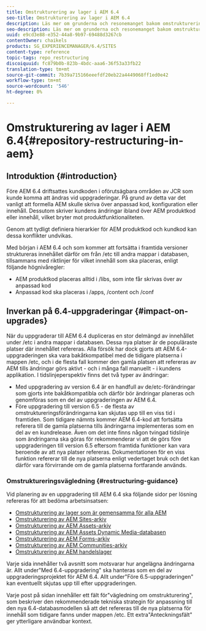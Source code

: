 ```yaml
---
title: Omstrukturering av lager i AEM 6.4
seo-title: Omstrukturering av lager i AEM 6.4
description: Läs mer om grunderna och resonemanget bakom omstruktureringen av databasen i AEM 6.4
seo-description: Läs mer om grunderna och resonemanget bakom omstruktureringen av databasen i AEM 6.4
uuid: e9cd3e88-e352-44a8-9b97-69488d3267cb
contentOwner: chaikels
products: SG_EXPERIENCEMANAGER/6.4/SITES
content-type: reference
topic-tags: repo_restructuring
discoiquuid: fc879b0b-823b-4bdc-aaa6-36f53a33fb22
translation-type: tm+mt
source-git-commit: 7b39a715166eeefdf20eb22a4449068ff1ed0e42
workflow-type: tm+mt
source-wordcount: '546'
ht-degree: 0%

---
```



# Omstrukturering av lager i AEM 6.4{#repository-restructuring-in-aem}

## Introduktion {#introduction}

Före AEM 6.4 driftsattes kundkoden i oförutsägbara områden av JCR som kunde komma att ändras vid uppgraderingar. På grund av detta var det vanligt att formella AEM skulle skriva över anpassad kod, konfiguration eller innehåll. Dessutom skriver kundens ändringar ibland över AEM produktkod eller innehåll, vilket bryter mot produktfunktionaliteten.

Genom att tydligt definiera hierarkier för AEM produktkod och kundkod kan dessa konflikter undvikas.

Med början i AEM 6.4 och som kommer att fortsätta i framtida versioner struktureras innehållet därför om från /etc till andra mappar i databasen, tillsammans med riktlinjer för vilket innehåll som ska placeras, enligt följande högnivåregler:

* AEM produktkod placeras alltid i /libs, som inte får skrivas över av anpassad kod
* Anpassad kod ska placeras i /apps, /content och /conf

## Inverkan på 6.4-uppgraderingar {#impact-on-upgrades}

När du uppgraderar till AEM 6.4 dupliceras en stor delmängd av innehållet under /etc i andra mappar i databasen. Dessa nya platser är de populäraste platser där innehållet refereras. Alla försök har dock gjorts att AEM 6.4-uppgraderingen ska vara bakåtkompatibel med de tidigare platserna i mappen /etc, och i de flesta fall kommer den gamla platsen att refereras av AEM tills ändringar görs aktivt - och i många fall manuellt - i kundens applikation. I tidslinjeperspektiv finns det två typer av ändringar:

* Med uppgradering av version 6.4 är en handfull av de/etc-förändringar som gjorts inte bakåtkompatibla och därför bör ändringar planeras och genomföras som en del av uppgraderingen av AEM 6.4.
* Före uppgradering till version 6.5 - de flesta av omstruktureringsförändringarna kan skjutas upp till en viss tid i framtiden. Som tidigare nämnts kommer AEM 6.4-kod att fortsätta referera till de gamla platserna tills ändringarna implementeras som en del av en kundrelease. Även om det inte finns någon tvingad tidslinje som ändringarna ska göras för rekommenderar vi att de görs före uppgraderingen till version 6.5 eftersom framtida funktioner kan vara beroende av att nya platser refereras. Dokumentationen för en viss funktion refererar till de nya platserna enligt vedertaget bruk och det kan därför vara förvirrande om de gamla platserna fortfarande används.

### Omstruktureringsvägledning {#restructuring-guidance}

Vid planering av en uppgradering till AEM 6.4 ska följande sidor per lösning refereras för att bedöma arbetsinsatsen:

* [Omstrukturering av lager som är gemensamma för alla AEM](/help/sites-deploying/all-repository-restructuring-in-aem-6-4.md)
* [Omstrukturering av AEM Sites-arkiv](/help/sites-deploying/sites-repository-restructuring-in-aem-6-4.md)
* [Omstrukturering av AEM Assets-arkiv](/help/sites-deploying/assets-repository-restructuring-in-aem-6-4.md)
* [Omstrukturering av AEM Assets Dynamic Media-databasen](/help/sites-deploying/dynamicmedia-repository-restructuring-in-aem-6-4.md)
* [Omstrukturering av AEM Forms-arkiv](/help/sites-deploying/forms-repository-restructuring-in-aem-6-4.md)
* [Omstrukturering av AEM Communities-arkiv](/help/sites-deploying/communities-repository-restructuring-in-aem-6-4.md)
* [Omstrukturering av AEM handelslager](/help/sites-deploying/ecommerce-repository-restructuring-in-aem-6-4.md)

Varje sida innehåller två avsnitt som motsvarar hur angelägna ändringarna är. Allt under&quot;Med 6.4-uppgradering&quot; ska hanteras som en del av uppgraderingsprojektet för AEM 6.4. Allt under&quot;Före 6.5-uppgraderingen&quot; kan eventuellt skjutas upp till efter uppgraderingen.

Varje post på sidan innehåller ett fält för&quot;vägledning om omstrukturering&quot;, som beskriver den rekommenderade tekniska strategin för anpassning till den nya 6.4-databasmodellen så att det refereras till de nya platserna för innehåll som tidigare fanns under mappen /etc. Ett extra&quot;Anteckningsfält&quot; ger ytterligare användbar kontext.
